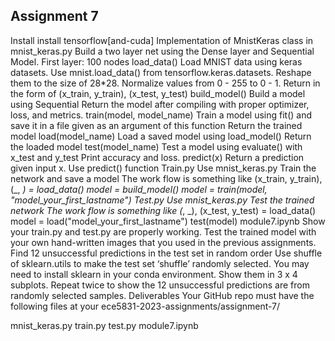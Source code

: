 ## Assignment 7

Install
install tensorflow[and-cuda]
Implementation of MnistKeras class in mnist_keras.py
Build a two layer net using the Dense layer and Sequential Model.
First layer: 100 nodes
load_data()
 Load MNIST data using keras datasets. Use mnist.load_data() from tensorflow.keras.datasets.
Reshape them to the size of 28*28.
Normalize values from 0 - 255 to 0 - 1.
Return in the form of (x_train, y_train), (x_test, y_test)
build_model()
Build a model using Sequential
Return the model after compiling with proper optimizer, loss, and metrics.
train(model, model_name)
Train a model using fit() and save it in a file given as an argument of this function
Return the trained model
load(model_name)
Load a saved model using load_model()
Return the loaded model
test(model_name)
Test a model using evaluate() with x_test and y_test
Print accuracy and loss.
predict(x)
Return a prediction given input x. Use predict() function
Train.py
Use mnist_keras.py
Train the network and save a model
The work flow is something like
(x_train, y_train), (_, _) = load_data()
model = build_model()
model = train(model, "model_your_first_lastname")
Test.py
Use mnist_keras.py
Test the trained network
The work flow is something like
(_, _), (x_test, y_test) = load_data()
model = load("model_your_first_lastname")
test(model)
module7.ipynb
Show your train.py and test.py are properly working.
Test the trained model with your own hand-written images that you used in the previous assignments.
Find 12 unsuccessful predictions in the test set in random order 
Use shuffle of sklearn.utils to make the test set ‘shuffle’ randomly selected.
You may need to install sklearn in your conda environment.
Show them in 3 x 4 subplots.
Repeat twice to show the 12 unsuccessful predictions are from randomly selected samples.
Deliverables
Your GitHub repo must have the following files at your ece5831-2023-assignments/assignment-7/

mnist_keras.py
train.py
test.py 
module7.ipynb 